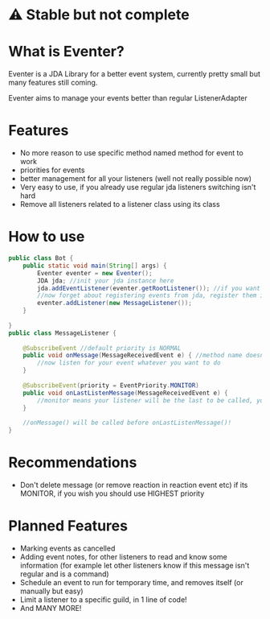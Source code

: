 # ⚠ Stable but not complete
# What is Eventer?

Eventer is a JDA Library for a better event system, currently pretty small but many features still coming.

Eventer aims to manage your events better than regular ListenerAdapter

# Features
- No more reason to use specific method named method for event to work
- priorities for events
- better management for all your listeners (well not really possible now)
- Very easy to use, if you already use regular jda listeners switching isn't hard
- Remove all listeners related to a listener class using its class

# How to use

```java
public class Bot {
    public static void main(String[] args) {
        Eventer eventer = new Eventer();
        JDA jda; //init your jda instance here
        jda.addEventListener(eventer.getRootListener()); //if you want add this in the builder of jda
        //now forget about registering events from jda, register them in eventer!
        eventer.addListener(new MessageListener());
    }
    
}
public class MessageListener {
    
    @SubscribeEvent //default priority is NORMAL
    public void onMessage(MessageReceivedEvent e) { //method name doesn't matter anymore
        //now listen for your event whatever you want to do
    }
    
    @SubscribeEvent(priority = EventPriority.MONITOR) 
    public void onLastListenMessage(MessageReceivedEvent e) {
        //monitor means your listener will be the last to be called, you shouldn't delete message here 
    }
    
    //onMessage() will be called before onLastListenMessage()!
}
```

# Recommendations

- Don't delete message (or remove reaction in reaction event etc) if its MONITOR, if you wish you should use HIGHEST priority

# Planned Features
- Marking events as cancelled
- Adding event notes, for other listeners to read and know some information (for example let other listeners know if this message isn't regular and is a command)
- Schedule an event to run for temporary time, and removes itself (or manually but easy)
- Limit a listener to a specific guild, in 1 line of code!
- And MANY MORE!




